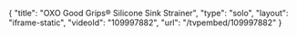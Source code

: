 {
    "title": "OXO Good Grips&reg; Silicone Sink Strainer",
    "type": "solo",
    "layout": "iframe-static",
    "videoId": "109997882",
    "url": "\/tvpembed\/109997882"
}